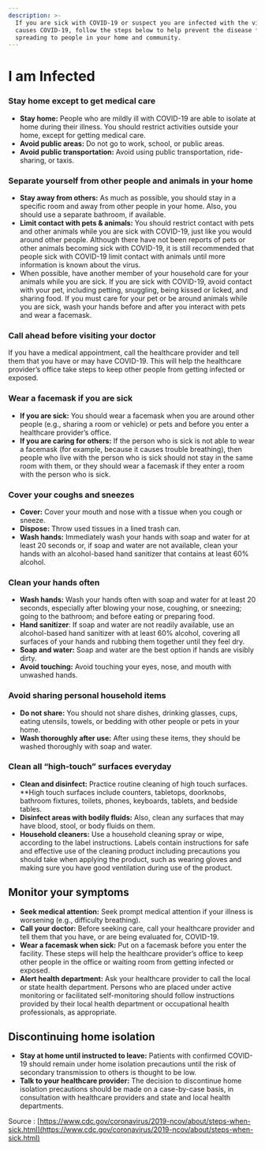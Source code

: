 ```yaml
---
description: >-
  If you are sick with COVID-19 or suspect you are infected with the virus that
  causes COVID-19, follow the steps below to help prevent the disease from
  spreading to people in your home and community.
---
```


# I am Infected

### Stay home except to get medical care

* **Stay home:** People who are mildly ill with COVID-19 are able to isolate at home during their illness. You should restrict activities outside your home, except for getting medical care.
* **Avoid public areas:** Do not go to work, school, or public areas.
* **Avoid public transportation:** Avoid using public transportation, ride-sharing, or taxis.

### Separate yourself from other people and animals in your home

* **Stay away from others:** As much as possible, you should stay in a specific room and away from other people in your home. Also, you should use a separate bathroom, if available.
* **Limit contact with pets & animals:** You should restrict contact with pets and other animals while you are sick with COVID-19, just like you would around other people. Although there have not been reports of pets or other animals becoming sick with COVID-19, it is still recommended that people sick with COVID-19 limit contact with animals until more information is known about the virus.
* When possible, have another member of your household care for your animals while you are sick. If you are sick with COVID-19, avoid contact with your pet, including petting, snuggling, being kissed or licked, and sharing food. If you must care for your pet or be around animals while you are sick, wash your hands before and after you interact with pets and wear a facemask.

### Call ahead before visiting your doctor

If you have a medical appointment, call the healthcare provider and tell them that you have or may have COVID-19. This will help the healthcare provider’s office take steps to keep other people from getting infected or exposed.

### Wear a facemask if you are sick

* **If you are sick:** You should wear a facemask when you are around other people \(e.g., sharing a room or vehicle\) or pets and before you enter a healthcare provider’s office.
* **If you are caring for others:** If the person who is sick is not able to wear a facemask \(for example, because it causes trouble breathing\), then people who live with the person who is sick should not stay in the same room with them, or they should wear a facemask if they enter a room with the person who is sick.

### Cover your coughs and sneezes

* **Cover:** Cover your mouth and nose with a tissue when you cough or sneeze.
* **Dispose:** Throw used tissues in a lined trash can.
* **Wash hands:** Immediately wash your hands with soap and water for at least 20 seconds or, if soap and water are not available, clean your hands with an alcohol-based hand sanitizer that contains at least 60% alcohol.

### Clean your hands often

* **Wash hands:** Wash your hands often with soap and water for at least 20 seconds, especially after blowing your nose, coughing, or sneezing; going to the bathroom; and before eating or preparing food.
* **Hand sanitizer**: If soap and water are not readily available, use an alcohol-based hand sanitizer with at least 60% alcohol, covering all surfaces of your hands and rubbing them together until they feel dry.
* **Soap and water:** Soap and water are the best option if hands are visibly dirty.
* **Avoid touching:** Avoid touching your eyes, nose, and mouth with unwashed hands.

### Avoid sharing personal household items

* **Do not share:** You should not share dishes, drinking glasses, cups, eating utensils, towels, or bedding with other people or pets in your home.
* **Wash thoroughly after use:** After using these items, they should be washed thoroughly with soap and water.

### Clean all “high-touch” surfaces everyday

* **Clean and disinfect:** Practice routine cleaning of high touch surfaces. \*\*High touch surfaces include counters, tabletops, doorknobs, bathroom fixtures, toilets, phones, keyboards, tablets, and bedside tables.
* **Disinfect areas with bodily fluids:** Also, clean any surfaces that may have blood, stool, or body fluids on them.
* **Household cleaners:** Use a household cleaning spray or wipe, according to the label instructions. Labels contain instructions for safe and effective use of the cleaning product including precautions you should take when applying the product, such as wearing gloves and making sure you have good ventilation during use of the product.

## Monitor your symptoms

* **Seek medical attention:** Seek prompt medical attention if your illness is worsening \(e.g., difficulty breathing\).
* **Call your doctor:** Before seeking care, call your healthcare provider and tell them that you have, or are being evaluated for, COVID-19.
* **Wear a facemask when sick:** Put on a facemask before you enter the facility. These steps will help the healthcare provider’s office to keep other people in the office or waiting room from getting infected or exposed.
* **Alert health department:** Ask your healthcare provider to call the local or state health department. Persons who are placed under active monitoring or facilitated self-monitoring should follow instructions provided by their local health department or occupational health professionals, as appropriate.

## Discontinuing home isolation

* **Stay at home until instructed to leave:** Patients with confirmed COVID-19 should remain under home isolation precautions until the risk of secondary transmission to others is thought to be low.
* **Talk to your healthcare provider:** The decision to discontinue home isolation precautions should be made on a case-by-case basis, in consultation with healthcare providers and state and local health departments.

Source : [https://www.cdc.gov/coronavirus/2019-ncov/about/steps-when-sick.html](https://www.cdc.gov/coronavirus/2019-ncov/about/steps-when-sick.html)

